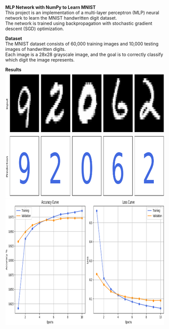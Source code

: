 **MLP Network with NumPy to Learn MNIST**  
This project is an implementation of a multi-layer perceptron (MLP) neural network to learn the MNIST handwritten digit dataset.   
The network is trained using backpropagation with stochastic gradient descent (SGD) optimization.  

**Dataset**  
The MNIST dataset consists of 60,000 training images and 10,000 testing images of handwritten digits.    
Each image is a 28x28 grayscale image, and the goal is to correctly classify which digit the image represents.  

**Results**  
<img src="./data/demo.png" alt="Image Alt Text" width="800" height="400">  
<img src="./data/Learning_Curves.png" alt="Image Alt Text" width="800" height="400">
